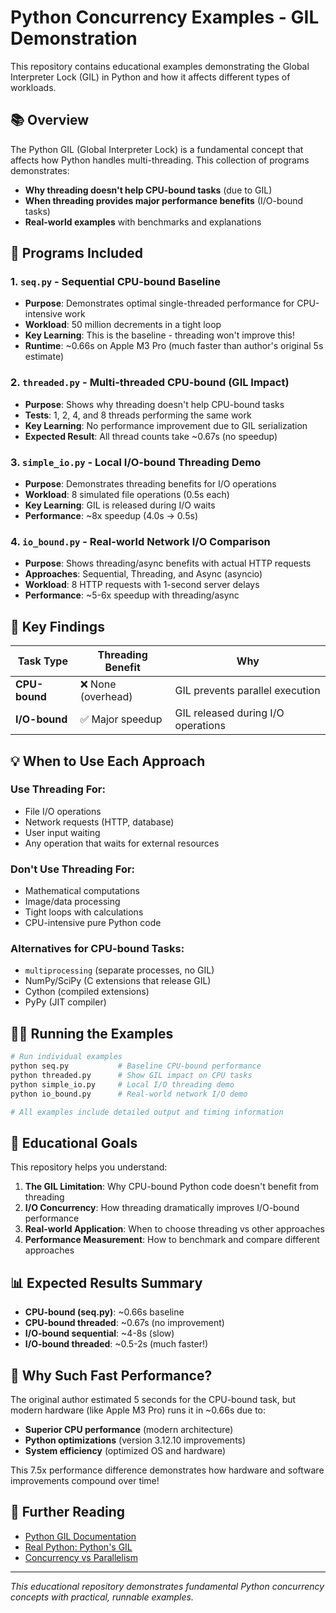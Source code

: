 # Python Concurrency Examples - GIL Demonstration

This repository contains educational examples demonstrating the Global Interpreter Lock (GIL) in Python and how it affects different types of workloads.

## 📚 Overview

The Python GIL (Global Interpreter Lock) is a fundamental concept that affects how Python handles multi-threading. This collection of programs demonstrates:

- **Why threading doesn't help CPU-bound tasks** (due to GIL)
- **When threading provides major performance benefits** (I/O-bound tasks)
- **Real-world examples** with benchmarks and explanations

## 🚀 Programs Included

### 1. `seq.py` - Sequential CPU-bound Baseline
- **Purpose**: Demonstrates optimal single-threaded performance for CPU-intensive work
- **Workload**: 50 million decrements in a tight loop
- **Key Learning**: This is the baseline - threading won't improve this!
- **Runtime**: ~0.66s on Apple M3 Pro (much faster than author's original 5s estimate)

### 2. `threaded.py` - Multi-threaded CPU-bound (GIL Impact)
- **Purpose**: Shows why threading doesn't help CPU-bound tasks
- **Tests**: 1, 2, 4, and 8 threads performing the same work
- **Key Learning**: No performance improvement due to GIL serialization
- **Expected Result**: All thread counts take ~0.67s (no speedup)

### 3. `simple_io.py` - Local I/O-bound Threading Demo
- **Purpose**: Demonstrates threading benefits for I/O operations
- **Workload**: 8 simulated file operations (0.5s each)
- **Key Learning**: GIL is released during I/O waits
- **Performance**: ~8x speedup (4.0s → 0.5s)

### 4. `io_bound.py` - Real-world Network I/O Comparison
- **Purpose**: Shows threading/async benefits with actual HTTP requests
- **Approaches**: Sequential, Threading, and Async (asyncio)
- **Workload**: 8 HTTP requests with 1-second server delays
- **Performance**: ~5-6x speedup with threading/async

## 🔬 Key Findings

| Task Type | Threading Benefit | Why |
|-----------|-------------------|-----|
| **CPU-bound** | ❌ None (overhead) | GIL prevents parallel execution |
| **I/O-bound** | ✅ Major speedup | GIL released during I/O operations |

## 💡 When to Use Each Approach

### Use Threading For:
- File I/O operations
- Network requests (HTTP, database)
- User input waiting
- Any operation that waits for external resources

### Don't Use Threading For:
- Mathematical computations
- Image/data processing
- Tight loops with calculations
- CPU-intensive pure Python code

### Alternatives for CPU-bound Tasks:
- `multiprocessing` (separate processes, no GIL)
- NumPy/SciPy (C extensions that release GIL)
- Cython (compiled extensions)
- PyPy (JIT compiler)

## 🏃‍♂️ Running the Examples

```bash
# Run individual examples
python seq.py           # Baseline CPU-bound performance
python threaded.py      # Show GIL impact on CPU tasks
python simple_io.py     # Local I/O threading demo
python io_bound.py      # Real-world network I/O demo

# All examples include detailed output and timing information
```

## 🎯 Educational Goals

This repository helps you understand:

1. **The GIL Limitation**: Why CPU-bound Python code doesn't benefit from threading
2. **I/O Concurrency**: How threading dramatically improves I/O-bound performance
3. **Real-world Application**: When to choose threading vs other approaches
4. **Performance Measurement**: How to benchmark and compare different approaches

## 📊 Expected Results Summary

- **CPU-bound (seq.py)**: ~0.66s baseline
- **CPU-bound threaded**: ~0.67s (no improvement)
- **I/O-bound sequential**: ~4-8s (slow)
- **I/O-bound threaded**: ~0.5-2s (much faster!)

## 🤔 Why Such Fast Performance?

The original author estimated 5 seconds for the CPU-bound task, but modern hardware (like Apple M3 Pro) runs it in ~0.66s due to:

- **Superior CPU performance** (modern architecture)
- **Python optimizations** (version 3.12.10 improvements)
- **System efficiency** (optimized OS and hardware)

This 7.5x performance difference demonstrates how hardware and software improvements compound over time!

## 📖 Further Reading

- [Python GIL Documentation](https://docs.python.org/3/glossary.html#term-global-interpreter-lock)
- [Real Python: Python's GIL](https://realpython.com/python-gil/)
- [Concurrency vs Parallelism](https://blog.golang.org/waza-talk)

---

*This educational repository demonstrates fundamental Python concurrency concepts with practical, runnable examples.*
